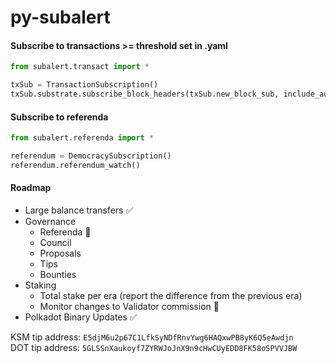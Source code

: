 # py-subalert

#### Subscribe to transactions >= threshold set in .yaml
```python
from subalert.transact import *

txSub = TransactionSubscription()
txSub.substrate.subscribe_block_headers(txSub.new_block_sub, include_author=True)
```

#### Subscribe to referenda
```python 
from subalert.referenda import *

referendum = DemocracySubscription()
referendum.referendum_watch()
```

#### Roadmap  
- Large balance transfers ✅
- Governance
    - Referenda 🔄
    - Council
    - Proposals 
    - Tips
    - Bounties
- Staking
    - Total stake per era (report the difference from the previous era)
    - Monitor changes to Validator commission 🔄
- Polkadot Binary Updates ✅



KSM tip address: `E5djM6u2p67C1LfkSyNDfRnvYwg6HAQxwPB8yK6Q5eAwdjn`  
DOT tip address: `5GLSSnXaukoyf7ZYRWJoJnX9n9cHwCUyEDD8FK58oSPVVJBW`
